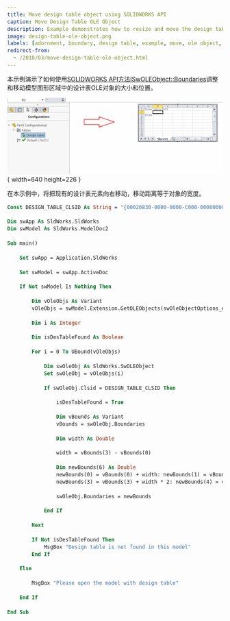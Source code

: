 ```yaml
---
title: Move design table object using SOLIDWORKS API
caption: Move Design Table OLE Object
description: Example demonstrates how to resize and move the design table OLE object in the model graphics area
image: design-table-ole-object.png
labels: [adornment, boundary, design table, example, move, ole object, solidworks api]
redirect-from:
  - /2018/03/move-design-table-ole-object.html
---
```

本示例演示了如何使用[SOLIDWORKS API方法ISwOLEObject::Boundaries](https://help.solidworks.com/2018/english/api/sldworksapi/solidworks.interop.sldworks~solidworks.interop.sldworks.iswoleobject~boundaries.html)调整和移动模型图形区域中的设计表OLE对象的大小和位置。

![模型图形区域中的设计表OLE对象](design-table-ole-object.png){ width=640 height=226 }

在本示例中，将把现有的设计表元素向右移动，移动距离等于对象的宽度。

~~~ vb
Const DESIGN_TABLE_CLSID As String = "{00020830-0000-0000-C000-000000000046}"

Dim swApp As SldWorks.SldWorks
Dim swModel As SldWorks.ModelDoc2

Sub main()

    Set swApp = Application.SldWorks

    Set swModel = swApp.ActiveDoc
            
    If Not swModel Is Nothing Then
                
        Dim vOleObjs As Variant
        vOleObjs = swModel.Extension.GetOLEObjects(swOleObjectOptions_e.swOleObjectOptions_GetAll)
        
        Dim i As Integer
        
        Dim isDesTableFound As Boolean
        
        For i = 0 To UBound(vOleObjs)
            
            Dim swOleObj As SldWorks.SwOLEObject
            Set swOleObj = vOleObjs(i)
            
            If swOleObj.Clsid = DESIGN_TABLE_CLSID Then
                
                isDesTableFound = True
                
                Dim vBounds As Variant
                vBounds = swOleObj.Boundaries
                
                Dim width As Double
                                
                width = vBounds(3) - vBounds(0)
                                
                Dim newBounds(6) As Double
                newBounds(0) = vBounds(0) + width: newBounds(1) = vBounds(1): newBounds(2) = 0
                newBounds(3) = vBounds(3) + width * 2: newBounds(4) = vBounds(4): newBounds(5) = 0
    
                swOleObj.Boundaries = newBounds
                
            End If
            
        Next
        
        If Not isDesTableFound Then
            MsgBox "Design table is not found in this model"
        End If
    
    Else
        
        MsgBox "Please open the model with design table"
        
    End If
    
End Sub
~~~

